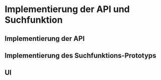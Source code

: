 # Implementierung der API und Suchfunktion

## Implementierung der API


## Implementierung des Suchfunktions-Prototyps


## UI

